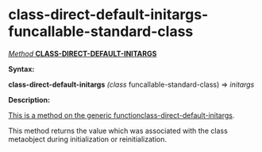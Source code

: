 class-direct-default-initargs-funcallable-standard-class
========================================================

[*Method* **CLASS-DIRECT-DEFAULT-INITARGS**]()

**Syntax:**

**class-direct-default-initargs** *(class* funcallable-standard-class) => *initargs*

**Description:**

[This is a method on the generic function]()[class-direct-default-initargs](class-direct-default-initargs.md).

This method returns the value which was associated with the class metaobject during initialization or reinitialization.
